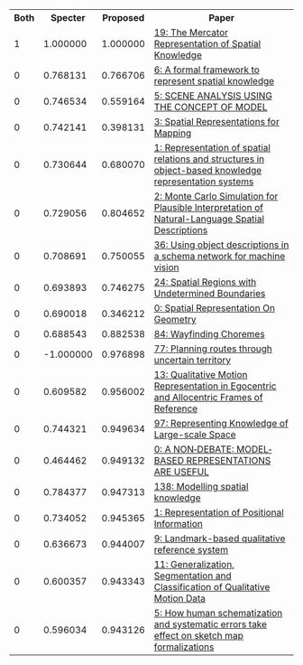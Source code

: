 <html><table><tr>
<th>Both</th>
<th>Specter</th>
<th>Proposed</th>
<th>Paper</th>
</tr>
<tr>
<td>1</td>
<td>1.000000</td>
<td>1.000000</td>
<td><a href="https://www.semanticscholar.org/paper/14dcbec31ed3f466c6ed06b8f0cedba47608db84">19: The Mercator Representation of Spatial Knowledge</a></td>
</tr>
<tr>
<td>0</td>
<td>0.768131</td>
<td>0.766706</td>
<td><a href="https://www.semanticscholar.org/paper/c24d721c0e44b1cef29c172e576bae90aa7d1b22">6: A formal framework to represent spatial knowledge</a></td>
</tr>
<tr>
<td>0</td>
<td>0.746534</td>
<td>0.559164</td>
<td><a href="https://www.semanticscholar.org/paper/f0843619ac5937c2267cdacd2992aad219b32bcc">5: SCENE ANALYSIS USING THE CONCEPT OF MODEL</a></td>
</tr>
<tr>
<td>0</td>
<td>0.742141</td>
<td>0.398131</td>
<td><a href="https://www.semanticscholar.org/paper/763719d81e7514cebc69b43f10409969270b9dc1">3: Spatial Representations for Mapping</a></td>
</tr>
<tr>
<td>0</td>
<td>0.730644</td>
<td>0.680070</td>
<td><a href="https://www.semanticscholar.org/paper/c7b9eddc78a1ee31bc9e265c205d6a92ef83e0a2">1: Representation of spatial relations and structures in object-based knowledge representation systems</a></td>
</tr>
<tr>
<td>0</td>
<td>0.729056</td>
<td>0.804652</td>
<td><a href="https://www.semanticscholar.org/paper/6825eb3b30f290e655c7ac2e390ab66fda05b1fa">2: Monte Carlo Simulation for Plausible Interpretation of Natural-Language Spatial Descriptions</a></td>
</tr>
<tr>
<td>0</td>
<td>0.708691</td>
<td>0.750055</td>
<td><a href="https://www.semanticscholar.org/paper/fb3a3ebd134054d35fb6afaec60cf659a664fc5d">36: Using object descriptions in a schema network for machine vision</a></td>
</tr>
<tr>
<td>0</td>
<td>0.693893</td>
<td>0.746275</td>
<td><a href="https://www.semanticscholar.org/paper/a827a2df3878496af88605e320414a2b02e9fb9a">24: Spatial Regions with Undetermined Boundaries</a></td>
</tr>
<tr>
<td>0</td>
<td>0.690018</td>
<td>0.346212</td>
<td><a href="https://www.semanticscholar.org/paper/2465ca71a5824d5b490a821da18303580f53dc7f">0: Spatial Representation On Geometry</a></td>
</tr>
<tr>
<td>0</td>
<td>0.688543</td>
<td>0.882538</td>
<td><a href="https://www.semanticscholar.org/paper/cce8895dbad43a262cb960c88612d683a0e0472a">84: Wayfinding Choremes</a></td>
</tr>
<tr>
<td>0</td>
<td>-1.000000</td>
<td>0.976898</td>
<td><a href="https://www.semanticscholar.org/paper/6be00de558ae6ac306a0bcb61726d2ed0947f688">77: Planning routes through uncertain territory</a></td>
</tr>
<tr>
<td>0</td>
<td>0.609582</td>
<td>0.956002</td>
<td><a href="https://www.semanticscholar.org/paper/02c95c5bcbcfa7af667b2d83ffd17ca76ffa6562">13: Qualitative Motion Representation in Egocentric and Allocentric Frames of Reference</a></td>
</tr>
<tr>
<td>0</td>
<td>0.744321</td>
<td>0.949634</td>
<td><a href="https://www.semanticscholar.org/paper/7c113ba202fd1e7fc45bf58007968552224dc288">97: Representing Knowledge of Large-scale Space</a></td>
</tr>
<tr>
<td>0</td>
<td>0.464462</td>
<td>0.949132</td>
<td><a href="https://www.semanticscholar.org/paper/432f813cc3289168151bf21939d5617ab976bdac">0: A NON‐DEBATE: MODEL‐BASED REPRESENTATIONS ARE USEFUL</a></td>
</tr>
<tr>
<td>0</td>
<td>0.784377</td>
<td>0.947313</td>
<td><a href="https://www.semanticscholar.org/paper/51ec18700378b92c5912c098dbb8664d31823ac7">138: Modelling spatial knowledge</a></td>
</tr>
<tr>
<td>0</td>
<td>0.734052</td>
<td>0.945365</td>
<td><a href="https://www.semanticscholar.org/paper/50ccc6a6a1f3df84dd22d3fc4163d1821ccca988">1: Representation of Positional Information</a></td>
</tr>
<tr>
<td>0</td>
<td>0.636673</td>
<td>0.944007</td>
<td><a href="https://www.semanticscholar.org/paper/c195be96f8f238b6be913124449eb45f03788446">9: Landmark-based qualitative reference system</a></td>
</tr>
<tr>
<td>0</td>
<td>0.600357</td>
<td>0.943343</td>
<td><a href="https://www.semanticscholar.org/paper/beab8f01bfacf50df08f2cba82c10e9d84a5cd35">11: Generalization, Segmentation and Classification of Qualitative Motion Data</a></td>
</tr>
<tr>
<td>0</td>
<td>0.596034</td>
<td>0.943126</td>
<td><a href="https://www.semanticscholar.org/paper/24abd5f18ac049fdc3d974964785e7f00818ed84">5: How human schematization and systematic errors take effect on sketch map formalizations</a></td>
</tr>
</table></html>
